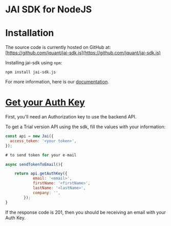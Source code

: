 # JAI SDK for NodeJS

# Installation

The source code is currently hosted on GitHub at: [https://github.com/jquant/jai-sdk.js](https://github.com/jquant/jai-sdk.js)

Installing jai-sdk using `npm`:

```npm
npm install jai-sdk.js
```

For more information, here is our [documentation](https://jai-sdk.readthedocs.io/en/latest/).

# [Get your Auth Key](https://jai-sdk.readthedocs.io/en/latest/source/quick_start.html#getting-your-authentication-key)

First, you'll need an Authorization key to use the backend API.

To get a Trial version API using the sdk, fill the values with your information:

```js
const api = new Jai({
  access_token: '<your token>',
});

# to send token for your e-mail

async sendTokenToEmail(){

    return api.getAuthKey({
            email: '<email>',
            firstName: '<firstName>',
            lastName: '<lastName>',
            company: '',
        });
}

```

If the response code is 201, then you should be receiving an email with your Auth Key.
